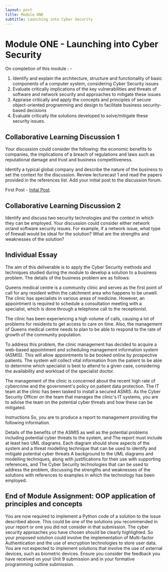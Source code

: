 ```yaml
---
layout: post
title: Module ONE
subtitle: Launching into Cyber Security
---
```



<h1>Module ONE - Launching into Cyber Security</h1>


On completion of this module : - 
<ol>
<li>Identify and explain the architecture, structure and functionality of basic components of a computer system, considering Cyber Security issues</li>
<li>Evaluate critically implications of the key vulnerabilities and threats of software and network security and approaches to mitigate these issues</li>
<li>Appraise critically and apply the concepts and principles of secure object-oriented programming and design to facilitate business security-based decisions</li>
<li>Evaluate critically the solutions developed to solve/mitigate these security issues.</li>
</ol>

## Collaborative Learning Discussion 1

Your discussion could consider the following: the economic benefits to companies, the implications of a breach of regulations and laws such as reputational damage and trust and business competitiveness.

Identify a typical global company and describe the nature of the business to set the context for the discussion. Review lecturecast 1 and read the papers provided in the references list. Add your initial post to the discussion forum.

<p> First Post - <a href="Collaborative Learning Discussion 1/Deepaks Inital Post.pdf">Inital Post</a>.</p>

## Collaborative Learning Discussion 2

Identify and discuss two security technologies and the context in which they can be employed. Your discussion could consider either network or/and software security issues. For example, if a network issue, what type of firewall would be ideal for the solution? What are the strengths and weaknesses of the solution?

## Individual Essay
The aim of this deliverable is to apply the Cyber Security methods and techniques studied during the module to develop a solution to a business problem. The details of the business problem are as follows:

Queens medical centre is a community clinic and serves as the first point of call for any resident within the catchment area who happens to be unwell. The clinic has specialists in various areas of medicine. However, an appointment is required to schedule a consultation meeting with a specialist, which is done through a telephone call to the receptionist.

The clinic has been experiencing a high volume of calls, causing a lot of problems for residents to get access to care on time. Also, the management of Queens medical centre needs to plan to be able to respond to the rate of growth of the community population.

To address this problem, the clinic management has decided to acquire a web-based appointment and scheduling management information system (ASMIS). This will allow appointments to be booked online by prospective patients. The system will collect vital information from the patient to be able to determine which specialist is best to attend to a given case, considering the availability and workload of the specialist doctor.

The management of the clinic is concerned about the recent high rate of cybercrime and the government's policy on patient data protection. The IT team at the clinic has been tasked to install a secured ASMIS. As the Cyber Security Officer on the team that manages the clinic's IT systems, you are to advise the team on the potential cyber threats and how these can be mitigated.

Instructions
So, you are to produce a report to management providing the following information.

Details of the benefits of the ASMIS as well as the potential problems including potential cyber threats to the system, and
The report must include at least two UML diagrams. Each diagram should show aspects of the system and a threat modelling technique that can be used to identify and mitigate potential cyber threats
A background to the UML diagrams and modelling techniques, along with justifications for their use with supporting references, and
The Cyber Security technologies that can be used to address the problem, discussing the strengths and weaknesses of the solutions with references to examples in which the technology has been employed. 



## End of Module Assignment: OOP application of principles and concepts
You are now required to implement a Python code of a solution to the issue described above.  This could be one of the solutions you recommended in your report or one you did not consider in that submission. The cyber security approaches you have chosen should be clearly highlighted.  So your proposed solution could involve the implementation of Multi-factor Authentication and the use of encryption technologies to store user data. You are not expected to implement solutions that involve the use of external devices, such as biometric devices.  Ensure you consider the feedback you have received on your Unit 9 submission and in your formative programming outline submission.
